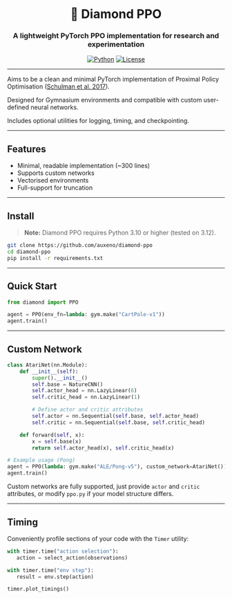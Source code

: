 <div align="center">

  <h1> 💎 Diamond PPO </h1>
  
  <h3>A lightweight PyTorch PPO implementation for research and experimentation</h3>
  
  [![Python](https://img.shields.io/badge/Python-3.12-blue.svg)](https://www.python.org/)
  [![License](https://img.shields.io/badge/License-Apache%202.0-orange.svg)](https://opensource.org/licenses/Apache-2.0)

</div>

---

Aims to be a clean and minimal PyTorch implementation of Proximal Policy Optimisation ([Schulman et al. 2017](https://arxiv.org/abs/1707.06347)).  

Designed for Gymnasium environments and compatible with custom user-defined neural networks.

Includes optional utilities for logging, timing, and checkpointing.

---

## Features

- Minimal, readable implementation (~300 lines)
- Supports custom networks
- Vectorised environments
- Full-support for truncation

---

## Install

> **Note:** Diamond PPO requires Python 3.10 or higher (tested on 3.12).

```bash
git clone https://github.com/auxeno/diamond-ppo
cd diamond-ppo
pip install -r requirements.txt
```

---

## Quick Start

```python
from diamond import PPO

agent = PPO(env_fn=lambda: gym.make("CartPole-v1"))
agent.train()
```

---

## Custom Network

```python
class AtariNet(nn.Module):
    def __init__(self):
        super().__init__()
        self.base = NatureCNN()
        self.actor_head = nn.LazyLinear(6)
        self.critic_head = nn.LazyLinear(1)

        # Define actor and critic attributes
        self.actor = nn.Sequential(self.base, self.actor_head)
        self.critic = nn.Sequential(self.base, self.critic_head)

    def forward(self, x):
        x = self.base(x)
        return self.actor_head(x), self.critic_head(x)

# Example usage (Pong)
agent = PPO(lambda: gym.make("ALE/Pong-v5"), custom_network=AtariNet())
agent.train()
```

Custom networks are fully supported, just provide `actor` and `critic` attributes, or modify `ppo.py` if your model structure differs.

---

## Timing

Conveniently profile sections of your code with the `Timer` utility:

```python
with timer.time("action selection"):
   action = select_action(observations)

with timer.time("env step"):
   result = env.step(action)

timer.plot_timings()
```

